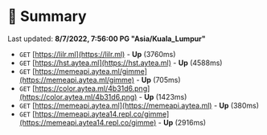 # 📖 Summary
Last updated: **8/7/2022, 7:56:00 PG "Asia/Kuala_Lumpur"**

- `GET` [https://lilr.ml](https://lilr.ml) - **Up** (3760ms)
- `GET` [https://hst.aytea.ml](https://hst.aytea.ml) - **Up** (4588ms)
- `GET` [https://memeapi.aytea.ml/gimme](https://memeapi.aytea.ml/gimme) - **Up** (705ms)
- `GET` [https://color.aytea.ml/4b31d6.png](https://color.aytea.ml/4b31d6.png) - **Up** (1423ms)
- `GET` [https://memeapi.aytea.ml](https://memeapi.aytea.ml) - **Up** (380ms)
- `GET` [https://memeapi.aytea14.repl.co/gimme](https://memeapi.aytea14.repl.co/gimme) - **Up** (2916ms)

